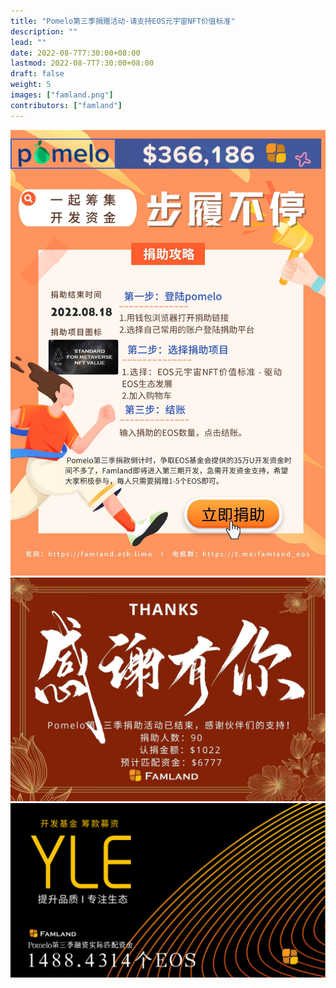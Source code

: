 ```yaml
---
title: "Pomelo第三季捐赠活动-请支持EOS元宇宙NFT价值标准"
description: ""
lead: ""
date: 2022-08-7T7:30:00+08:00
lastmod: 2022-08-7T7:30:00+08:00
draft: false
weight: 5
images: ["famland.png"]
contributors: ["famland"]
---
```


[![](photo_2022-08-06_21-46-18.jpg)](https://pomelo.io/grants/eosnftvalue)
![](photo_2022-08-06_21-46-17.jpg)
![](pomelo3.jpg)
